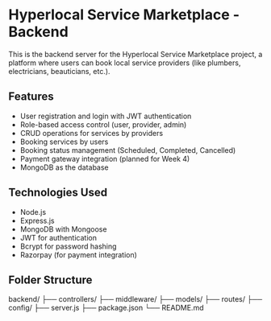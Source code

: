 # Hyperlocal Service Marketplace - Backend

This is the backend server for the Hyperlocal Service Marketplace project, a platform where users can book local service providers (like plumbers, electricians, beauticians, etc.).

## Features

- User registration and login with JWT authentication
- Role-based access control (user, provider, admin)
- CRUD operations for services by providers
- Booking services by users
- Booking status management (Scheduled, Completed, Cancelled)
- Payment gateway integration (planned for Week 4)
- MongoDB as the database

## Technologies Used

- Node.js
- Express.js
- MongoDB with Mongoose
- JWT for authentication
- Bcrypt for password hashing
- Razorpay (for payment integration)

## Folder Structure

backend/
├── controllers/
├── middleware/
├── models/
├── routes/
├── config/
├── server.js
├── package.json
└── README.md